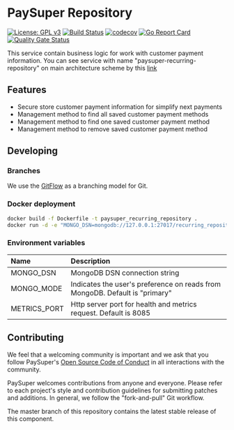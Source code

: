 PaySuper Repository
===

[![License: GPL v3](https://img.shields.io/badge/License-GPLv3-brightgreen.svg)](https://www.gnu.org/licenses/gpl-3.0)
[![Build Status](https://travis-ci.org/paysuper/paysuper-recurring-repository.svg?branch=master)](https://travis-ci.org/paysuper/paysuper-recurring-repository) 
[![codecov](https://codecov.io/gh/paysuper/paysuper-recurring-repository/branch/master/graph/badge.svg)](https://codecov.io/gh/paysuper/paysuper-recurring-repository)
[![Go Report Card](https://goreportcard.com/badge/github.com/paysuper/paysuper-recurring-repository)](https://goreportcard.com/report/github.com/paysuper/paysuper-recurring-repository)
[![Quality Gate Status](https://sonarcloud.io/api/project_badges/measure?project=paysuper_paysuper-recurring-repository&metric=alert_status)](https://sonarcloud.io/dashboard?id=paysuper_paysuper-recurring-repository)

This service contain business logic for work with customer payment information. You can see service with name "paysuper-recurring-repository" on main architecture scheme by this [link](https://github.com/paysuper/paysuper-billing-server#architecture)

## Features

* Secure store customer payment information for simplify next payments
* Management method to find all saved customer payment methods
* Management method to find one saved customer payment method
* Management method to remove saved customer payment method 

## Developing

### Branches

We use the [GitFlow](https://nvie.com/posts/a-successful-git-branching-model) as a branching model for Git.

### Docker deployment

```bash
docker build -f Dockerfile -t paysuper_recurring_repository .
docker run -d -e "MONGO_DSN=mongodb://127.0.0.1:27017/recurring_repository" ... -e "METRICS_PORT=8081" paysuper_recurring_repository
```  

### Environment variables

|Name|Description|
|:---|:---|
| MONGO_DSN     | MongoDB DSN connection string                                                |
| MONGO_MODE    | Indicates the user's preference on reads from MongoDB. Default is "primary"  |
| METRICS_PORT  | Http server port for health and metrics request. Default is 8085             |

## Contributing
We feel that a welcoming community is important and we ask that you follow PaySuper's [Open Source Code of Conduct](https://github.com/paysuper/code-of-conduct/blob/master/README.md) in all interactions with the community.

PaySuper welcomes contributions from anyone and everyone. Please refer to each project's style and contribution guidelines for submitting patches and additions. In general, we follow the "fork-and-pull" Git workflow.

The master branch of this repository contains the latest stable release of this component.

 
